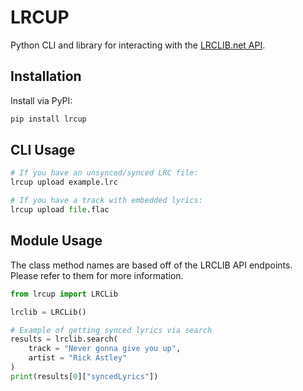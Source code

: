 # LRCUP

Python CLI and library for interacting with the [LRCLIB.net API](https://lrclib.net/).

## Installation

Install via PyPI:
```sh
pip install lrcup
```

## CLI Usage

```py
# If you have an unsynced/synced LRC file:
lrcup upload example.lrc

# If you have a track with embedded lyrics:
lrcup upload file.flac
```

## Module Usage

The class method names are based off of the LRCLIB API endpoints.  
Please refer to them for more information.

```py
from lrcup import LRCLib

lrclib = LRCLib()

# Example of getting synced lyrics via search
results = lrclib.search(
    track = "Never gonna give you up",
    artist = "Rick Astley"
)
print(results[0]["syncedLyrics"])
```
